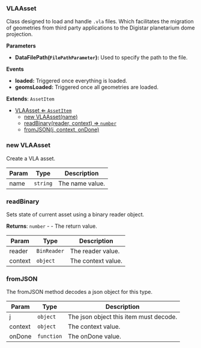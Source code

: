 <a name="VLAAsset"></a>

### VLAAsset 
Class designed to load and handle `.vla` files.
Which facilitates the migration of geometries from third party applications to the Digistar planetarium dome projection.

**Parameters**
* **DataFilePath(`FilePathParameter`):** Used to specify the path to the file.

**Events**
* **loaded:** Triggered once everything is loaded.
* **geomsLoaded:** Triggered once all geometries are loaded.


**Extends**: <code>AssetItem</code>  

* [VLAAsset ⇐ <code>AssetItem</code>](#VLAAsset)
    * [new VLAAsset(name)](#new-VLAAsset)
    * [readBinary(reader, context) ⇒ <code>number</code>](#readBinary)
    * [fromJSON(j, context, onDone)](#fromJSON)

<a name="new_VLAAsset_new"></a>

### new VLAAsset
Create a VLA asset.


| Param | Type | Description |
| --- | --- | --- |
| name | <code>string</code> | The name value. |

<a name="VLAAsset+readBinary"></a>

### readBinary
Sets state of current asset using a binary reader object.


**Returns**: <code>number</code> - - The return value.  

| Param | Type | Description |
| --- | --- | --- |
| reader | <code>BinReader</code> | The reader value. |
| context | <code>object</code> | The context value. |

<a name="VLAAsset+fromJSON"></a>

### fromJSON
The fromJSON method decodes a json object for this type.



| Param | Type | Description |
| --- | --- | --- |
| j | <code>object</code> | The json object this item must decode. |
| context | <code>object</code> | The context value. |
| onDone | <code>function</code> | The onDone value. |

